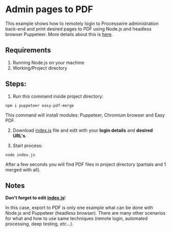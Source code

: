 # Admin pages to PDF

This example shows how to remotely login to Processwire administration back-end and print desired pages to PDF using Node.js and headless browser Puppeteer. More details about this is [here](https://processwire.com/talk/topic/20101-how-to-render-admin-page-into-a-variable-to-create-a-pdf/?do=findComment&comment=174364).

## Requirements
1) Running Node.js on your machine
2) Working/Project directory

## Steps:
1) Run this command inside project directory:
```
npm i puppeteer easy-pdf-merge
```
This command will install modules: Puppeteer, Chromium browser and Easy PDF.

2) Download [index.js](https://github.com/OLSA/admin-to-pdf/blob/master/index.js) file and edit with your **login details** and **desired URL's**.

3) Start process:
```
node index.js
```
After a few seconds you will find PDF files in project directory (partials and 1 merged with all).

## Notes
**Don't forget to edit [index.js](https://github.com/OLSA/admin-to-pdf/blob/master/index.js)**!

In this case, export to PDF is only one example what can be done with Node.js and Puppeteer (headless browser). 
There are many other scenarios for what and how to use same techniques (remote login, automated processing, deep testing, etc...).
